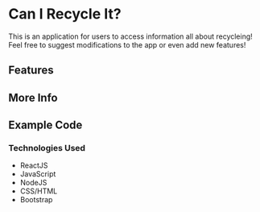# Can I Recycle It?

This is an application for users to access information all about recycleing! Feel free to suggest modifications to the app or even add new features!

## Features

## More Info

## Example Code

### Technologies Used

- ReactJS
- JavaScript
- NodeJS
- CSS/HTML
- Bootstrap
